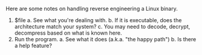 Here are some notes on handling reverse engineering a Linux binary.

1. $file
	a. See what you're dealing with.
	b. If it is executable, does the architecture match your system?
	c. You may need to decode, decrypt, decompress based on what is known here.
2. Run the program.
	a. See what it does (a.k.a. "the happy path")
	b. Is there a help feature? 


